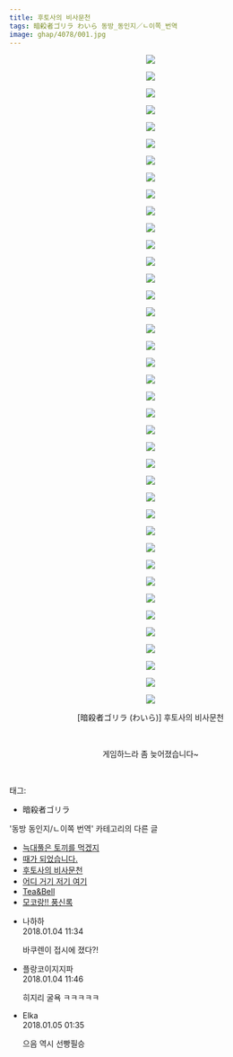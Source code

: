 ```yaml
---
title: 후토사의 비사문천
tags: 暗殺者ゴリラ わいら 동방_동인지／ㄴ이쪽_번역
image: ghap/4078/001.jpg
---
```

<div class="article">
<p style="text-align: center; clear: none; float: none;"><img src="{{ site.nasurl }}/ghap/4078/001.jpg"/></p>
<p style="text-align: center; clear: none; float: none;"><img src="{{ site.nasurl }}/ghap/4078/002.jpg"/></p>
<p style="text-align: center; clear: none; float: none;"><img src="{{ site.nasurl }}/ghap/4078/003.jpg"/></p>
<p style="text-align: center; clear: none; float: none;"><img src="{{ site.nasurl }}/ghap/4078/004.jpg"/></p>
<p style="text-align: center; clear: none; float: none;"><img src="{{ site.nasurl }}/ghap/4078/005.jpg"/></p>
<p style="text-align: center; clear: none; float: none;"><img src="{{ site.nasurl }}/ghap/4078/006.jpg"/></p>
<p style="text-align: center; clear: none; float: none;"><img src="{{ site.nasurl }}/ghap/4078/007.jpg"/></p>
<p style="text-align: center; clear: none; float: none;"><img src="{{ site.nasurl }}/ghap/4078/008.jpg"/></p>
<p style="text-align: center; clear: none; float: none;"><img src="{{ site.nasurl }}/ghap/4078/009.jpg"/></p>
<p style="text-align: center; clear: none; float: none;"><img src="{{ site.nasurl }}/ghap/4078/010.jpg"/></p>
<p style="text-align: center; clear: none; float: none;"><img src="{{ site.nasurl }}/ghap/4078/011.jpg"/></p>
<p style="text-align: center; clear: none; float: none;"><img src="{{ site.nasurl }}/ghap/4078/012.jpg"/></p>
<p style="text-align: center; clear: none; float: none;"><img src="{{ site.nasurl }}/ghap/4078/013.jpg"/></p>
<p style="text-align: center; clear: none; float: none;"><img src="{{ site.nasurl }}/ghap/4078/014.jpg"/></p>
<p style="text-align: center; clear: none; float: none;"><img src="{{ site.nasurl }}/ghap/4078/015.jpg"/></p>
<p style="text-align: center; clear: none; float: none;"><img src="{{ site.nasurl }}/ghap/4078/016.jpg"/></p>
<p style="text-align: center; clear: none; float: none;"><img src="{{ site.nasurl }}/ghap/4078/017.jpg"/></p>
<p style="text-align: center; clear: none; float: none;"><img src="{{ site.nasurl }}/ghap/4078/018.jpg"/></p>
<p style="text-align: center; clear: none; float: none;"><img src="{{ site.nasurl }}/ghap/4078/019.jpg"/></p>
<p style="text-align: center; clear: none; float: none;"><img src="{{ site.nasurl }}/ghap/4078/020.jpg"/></p>
<p style="text-align: center; clear: none; float: none;"><img src="{{ site.nasurl }}/ghap/4078/021.jpg"/></p>
<p style="text-align: center; clear: none; float: none;"><img src="{{ site.nasurl }}/ghap/4078/022.jpg"/></p>
<p style="text-align: center; clear: none; float: none;"><img src="{{ site.nasurl }}/ghap/4078/023.jpg"/></p>
<p style="text-align: center; clear: none; float: none;"><img src="{{ site.nasurl }}/ghap/4078/024.jpg"/></p>
<p style="text-align: center; clear: none; float: none;"><img src="{{ site.nasurl }}/ghap/4078/025.jpg"/></p>
<p style="text-align: center; clear: none; float: none;"><img src="{{ site.nasurl }}/ghap/4078/026.jpg"/></p>
<p style="text-align: center; clear: none; float: none;"><img src="{{ site.nasurl }}/ghap/4078/027.jpg"/></p>
<p style="text-align: center; clear: none; float: none;"><img src="{{ site.nasurl }}/ghap/4078/028.jpg"/></p>
<p style="text-align: center; clear: none; float: none;"><img src="{{ site.nasurl }}/ghap/4078/029.jpg"/></p>
<p style="text-align: center; clear: none; float: none;"><img src="{{ site.nasurl }}/ghap/4078/030.jpg"/></p>
<p style="text-align: center; clear: none; float: none;"><img src="{{ site.nasurl }}/ghap/4078/031.jpg"/></p>
<p style="text-align: center; clear: none; float: none;"><img src="{{ site.nasurl }}/ghap/4078/032.jpg"/></p>
<p style="text-align: center; clear: none; float: none;"><img src="{{ site.nasurl }}/ghap/4078/033.jpg"/></p>
<p style="text-align: center; clear: none; float: none;"><img src="{{ site.nasurl }}/ghap/4078/034.jpg"/></p>
<p style="text-align: center; clear: none; float: none;"><img src="{{ site.nasurl }}/ghap/4078/035.jpg"/></p>
<p style="text-align: center; clear: none; float: none;"><img src="{{ site.nasurl }}/ghap/4078/036.jpg"/></p>
<p style="text-align: center; clear: none; float: none;"><img src="{{ site.nasurl }}/ghap/4078/037.jpg"/></p>
<p style="text-align: center; clear: none; float: none;"><img src="{{ site.nasurl }}/ghap/4078/038.jpg"/></p>
<p style="text-align: center; clear: none; float: none;"><img src="{{ site.nasurl }}/ghap/4078/039.jpg"/></p>
<p style="text-align: center; clear: none; float: none;">[暗殺者ゴリラ (わいら)] 후토사의 비사문천</p>
<p style="text-align: center; clear: none; float: none;"><br/></p>
<p style="text-align: center; clear: none; float: none;">게임하느라 좀 늦어졌습니다~</p>
<p><br/></p>
</div><div class="tagTrail">
<p>태그: </p>
<ul>
<li>暗殺者ゴリラ</li>
</ul>
</div><div class="another">
<p>'동방 동인지/ㄴ이쪽 번역' 카테고리의 다른 글</p>
<ul>
<li><a href="/2018-01-05-ghap_4088">늑대풀은 토끼를 먹겠지</a></li>
<li><a href="/2018-01-05-ghap_4082">때가 되었습니다.</a></li>
<li><a href="/2018-01-04-ghap_4078">후토사의 비사문천</a></li>
<li><a href="/2017-12-31-ghap_4076">어디 거기 저기 여기</a></li>
<li><a href="/2017-12-29-ghap_4073">Tea&amp;Bell</a></li>
<li><a href="/2017-12-28-ghap_4071">모코랑!! 풍신록</a></li>
</ul>
</div><div class="cb_module cb_fluid">
<div class="cb_wrt cb_profile">
<div class="comment">
<ul>
<li class="cb_thumb_off" id="comment15166208">
<div class="cb_comment_area">
<div class="cb_info_area">
<div class="cb_section">
<span class="cb_nick_name">나하하</span>
</div>
<div class="cb_section">
<span class="cb_date">2018.01.04 11:34 </span>
</div>
</div>
<div class="cb_dsc_comment">
<p class="cb_dsc">
											바쿠렌이 접시에 졌다?!
										</p>
</div>
</div></li>
<li class="cb_thumb_off" id="comment15166228">
<div class="cb_comment_area">
<div class="cb_info_area">
<div class="cb_section">
<span class="cb_nick_name">플랑코이지지파</span>
</div>
<div class="cb_section">
<span class="cb_date">2018.01.04 11:46 </span>
</div>
</div>
<div class="cb_dsc_comment">
<p class="cb_dsc">
											히지리 굴욕 ㅋㅋㅋㅋㅋ
										</p>
</div>
</div></li>
<li class="cb_thumb_off" id="comment15166767">
<div class="cb_comment_area">
<div class="cb_info_area">
<div class="cb_section">
<span class="cb_nick_name">Elka</span>
</div>
<div class="cb_section">
<span class="cb_date">2018.01.05 01:35 </span>
</div>
</div>
<div class="cb_dsc_comment">
<p class="cb_dsc">
											으음 역시 선빵필승
										</p>
</div>
</div></li>
</ul>
</div>
</div><!-- commentList close -->
</div>